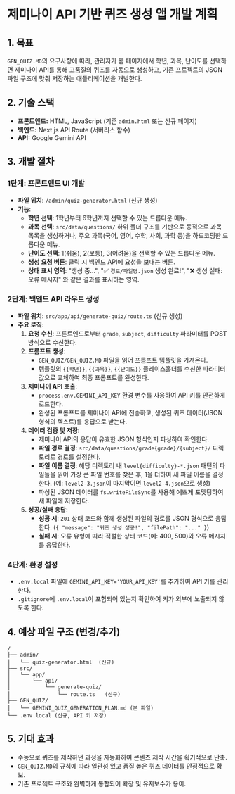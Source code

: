 # 제미나이 API 기반 퀴즈 생성 앱 개발 계획

## 1. 목표
`GEN_QUIZ.MD`의 요구사항에 따라, 관리자가 웹 페이지에서 학년, 과목, 난이도를 선택하면 제미나이 API를 통해 고품질의 퀴즈를 자동으로 생성하고, 기존 프로젝트의 JSON 파일 구조에 맞춰 저장하는 애플리케이션을 개발한다.

## 2. 기술 스택
- **프론트엔드:** HTML, JavaScript (기존 `admin.html` 또는 신규 페이지)
- **백엔드:** Next.js API Route (서버리스 함수)
- **API:** Google Gemini API

## 3. 개발 절차

### 1단계: 프론트엔드 UI 개발
- **파일 위치**: `/admin/quiz-generator.html` (신규 생성)
- **기능**:
    - **학년 선택**: 1학년부터 6학년까지 선택할 수 있는 드롭다운 메뉴.
    - **과목 선택**: `src/data/questions/` 하위 폴더 구조를 기반으로 동적으로 과목 목록을 생성하거나, 주요 과목(국어, 영어, 수학, 사회, 과학 등)을 하드코딩한 드롭다운 메뉴.
    - **난이도 선택**: 1(쉬움), 2(보통), 3(어려움)을 선택할 수 있는 드롭다운 메뉴.
    - **생성 요청 버튼**: 클릭 시 백엔드 API에 요청을 보내는 버튼.
    - **상태 표시 영역**: "생성 중...", "✅ `경로/파일명.json` 생성 완료!", "❌ 생성 실패: 오류 메시지" 와 같은 결과를 표시하는 영역.

### 2단계: 백엔드 API 라우트 생성
- **파일 위치**: `src/app/api/generate-quiz/route.ts` (신규 생성)
- **주요 로직**:
    1.  **요청 수신**: 프론트엔드로부터 `grade`, `subject`, `difficulty` 파라미터를 POST 방식으로 수신한다.
    2.  **프롬프트 생성**:
        - `GEN_QUIZ/GEN_QUIZ.MD` 파일을 읽어 프롬프트 템플릿을 가져온다.
        - 템플릿의 `{{학년}}`, `{{과목}}`, `{{난이도}}` 플레이스홀더를 수신한 파라미터 값으로 교체하여 최종 프롬프트를 완성한다.
    3.  **제미나이 API 호출**:
        - `process.env.GEMINI_API_KEY` 환경 변수를 사용하여 API 키를 안전하게 로드한다.
        - 완성된 프롬프트를 제미나이 API에 전송하고, 생성된 퀴즈 데이터(JSON 형식의 텍스트)를 응답으로 받는다.
    4.  **데이터 검증 및 저장**:
        - 제미나이 API의 응답이 유효한 JSON 형식인지 파싱하여 확인한다.
        - **파일 경로 결정**: `src/data/questions/grade{grade}/{subject}/` 디렉토리로 경로를 설정한다.
        - **파일 이름 결정**: 해당 디렉토리 내 `level{difficulty}-*.json` 패턴의 파일들을 읽어 가장 큰 파일 번호를 찾은 후, 1을 더하여 새 파일 이름을 결정한다. (예: `level2-3.json`이 마지막이면 `level2-4.json`으로 생성)
        - 파싱된 JSON 데이터를 `fs.writeFileSync`를 사용해 예쁘게 포맷팅하여 새 파일에 저장한다.
    5.  **성공/실패 응답**:
        - **성공 시**: `201` 상태 코드와 함께 생성된 파일의 경로를 JSON 형식으로 응답한다. (`{ "message": "퀴즈 생성 성공!", "filePath": "..." }`)
        - **실패 시**: 오류 유형에 따라 적절한 상태 코드(예: 400, 500)와 오류 메시지를 응답한다.

### 4단계: 환경 설정
- `.env.local` 파일에 `GEMINI_API_KEY='YOUR_API_KEY'`를 추가하여 API 키를 관리한다.
- `.gitignore`에 `.env.local`이 포함되어 있는지 확인하여 키가 외부에 노출되지 않도록 한다.

## 4. 예상 파일 구조 (변경/추가)

```
/
├── admin/
│   └── quiz-generator.html  (신규)
├── src/
│   └── app/
│       └── api/
│           └── generate-quiz/
│               └── route.ts   (신규)
├── GEN_QUIZ/
│   └── GEMINI_QUIZ_GENERATION_PLAN.md (본 파일)
└── .env.local (신규, API 키 저장)
```

## 5. 기대 효과
- 수동으로 퀴즈를 제작하던 과정을 자동화하여 콘텐츠 제작 시간을 획기적으로 단축.
- `GEN_QUIZ.MD`의 규칙에 따라 일관성 있고 품질 높은 퀴즈 데이터를 안정적으로 확보.
- 기존 프로젝트 구조와 완벽하게 통합되어 확장 및 유지보수가 용이.
